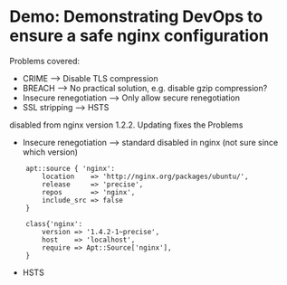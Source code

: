 Demo: Demonstrating DevOps to ensure a safe nginx configuration
=============================

Problems covered:
- CRIME --> Disable TLS compression
- BREACH --> No practical solution, e.g. disable gzip compression?
- Insecure renegotiation --> Only allow secure renegotiation
- SSL stripping --> HSTS



disabled from nginx version 1.2.2. Updating fixes the Problems
- Insecure renegotiation --> standard disabled in nginx (not sure since which version)

```puppet
	apt::source { 'nginx':
		location    => 'http://nginx.org/packages/ubuntu/',
		release     => 'precise',
		repos       => 'nginx',
		include_src => false
	}

	class{'nginx':
		version => '1.4.2-1~precise',
		host    => 'localhost',
		require => Apt::Source['nginx'],
	}
```



- HSTS



